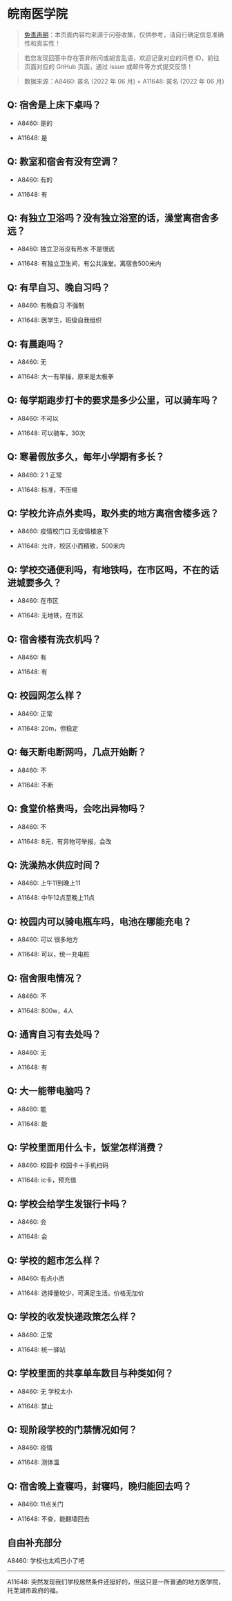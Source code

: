 # 皖南医学院

> [免责声明](https://colleges.chat/#_3)：本页面内容均来源于问卷收集，仅供参考，请自行确定信息准确性和真实性！

> 若您发现回答中存在答非所问或胡言乱语，欢迎记录对应的问卷 ID，前往页面对应的 GitHub 页面，通过 issue 或邮件等方式提交反馈！

> 数据来源：A8460: 匿名 (2022 年 06 月) + A11648: 匿名 (2022 年 06 月)

## Q: 宿舍是上床下桌吗？

- A8460: 是的

- A11648: 是

## Q: 教室和宿舍有没有空调？

- A8460: 有的

- A11648: 有

## Q: 有独立卫浴吗？没有独立浴室的话，澡堂离宿舍多远？

- A8460: 独立卫浴没有热水 不是很远

- A11648: 有独立卫生间，有公共澡堂。离宿舍500米内

## Q: 有早自习、晚自习吗？

- A8460: 有晚自习 不强制

- A11648: 医学生，班级自我组织

## Q: 有晨跑吗？

- A8460: 无

- A11648: 大一有早操，原来是太极拳

## Q: 每学期跑步打卡的要求是多少公里，可以骑车吗？

- A8460: 不可以

- A11648: 可以骑车，30次

## Q: 寒暑假放多久，每年小学期有多长？

- A8460: 2 1 正常

- A11648: 标准，不压缩

## Q: 学校允许点外卖吗，取外卖的地方离宿舍楼多远？

- A8460: 疫情校门口 无疫情楼底下

- A11648: 允许，校区小而精致，500米内

## Q: 学校交通便利吗，有地铁吗，在市区吗，不在的话进城要多久？

- A8460: 在市区

- A11648: 无地铁，在市区

## Q: 宿舍楼有洗衣机吗？

- A8460: 有

- A11648: 有

## Q: 校园网怎么样？

- A8460: 正常

- A11648: 20m，但稳定

## Q: 每天断电断网吗，几点开始断？

- A8460: 不

- A11648: 不断

## Q: 食堂价格贵吗，会吃出异物吗？

- A8460: 不

- A11648: 8元，有异物可举报，会改

## Q: 洗澡热水供应时间？

- A8460: 上午11到晚上11

- A11648: 中午12点至晚上11点

## Q: 校园内可以骑电瓶车吗，电池在哪能充电？

- A8460: 可以 很多地方

- A11648: 可以，统一充电桩

## Q: 宿舍限电情况？

- A8460: 不

- A11648: 800w，4人

## Q: 通宵自习有去处吗？

- A8460: 无

- A11648: 有

## Q: 大一能带电脑吗？

- A8460: 能

- A11648: 能

## Q: 学校里面用什么卡，饭堂怎样消费？

- A8460: 校园卡 校园卡＋手机扫码

- A11648: ic卡，预充值

## Q: 学校会给学生发银行卡吗？

- A8460: 会

- A11648: 会

## Q: 学校的超市怎么样？

- A8460: 有点小贵

- A11648: 选择量较少，可满足生活。价格无加价

## Q: 学校的收发快递政策怎么样？

- A8460: 正常

- A11648: 统一驿站

## Q: 学校里面的共享单车数目与种类如何？

- A8460: 无 学校太小

- A11648: 禁止

## Q: 现阶段学校的门禁情况如何？

- A8460: 疫情

- A11648: 测体温

## Q: 宿舍晚上查寝吗，封寝吗，晚归能回去吗？

- A8460: 11点关门

- A11648: 不查，能翻墙回去

## 自由补充部分

A8460: 学校也太鸡巴小了吧

***

A11648: 突然发现我们学校居然条件还挺好的，但这只是一所普通的地方医学院，托芜湖市政府的福。